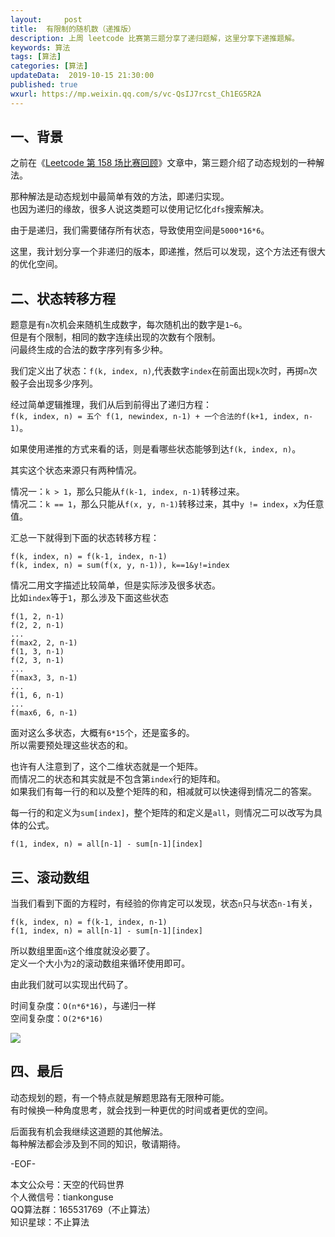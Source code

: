 ```yaml
---   
layout:     post  
title:  有限制的随机数（递推版）
description: 上周 leetcode 比赛第三题分享了递归题解，这里分享下递推题解。  
keywords: 算法 
tags: [算法]    
categories: [算法]  
updateData:  2019-10-15 21:30:00  
published: true  
wxurl: https://mp.weixin.qq.com/s/vc-QsIJ7rcst_Ch1EG5R2A  
---  
```



## 一、背景  


之前在《[Leetcode 第 158 场比赛回顾](https://mp.weixin.qq.com/s/G5in4o97C9IDbvyhmUPT_w)》文章中，第三题介绍了动态规划的一种解法。  


那种解法是动态规划中最简单有效的方法，即递归实现。  
也因为递归的缘故，很多人说这类题可以使用记忆化`dfs`搜索解决。  


由于是递归，我们需要储存所有状态，导致使用空间是`5000*16*6`。  


这里，我计划分享一个非递归的版本，即递推，然后可以发现，这个方法还有很大的优化空间。  



## 二、状态转移方程  


题意是有`n`次机会来随机生成数字，每次随机出的数字是`1~6`。  
但是有个限制，相同的数字连续出现的次数有个限制。  
问最终生成的合法的数字序列有多少种。  


我们定义出了状态：`f(k, index, n)`,代表数字`index`在前面出现`k`次时，再掷`n`次骰子会出现多少序列。  


经过简单逻辑推理，我们从后到前得出了递归方程：  
`f(k, index, n) = 五个 f(1, newindex, n-1) + 一个合法的f(k+1, index, n-1)`。  


如果使用递推的方式来看的话，则是看哪些状态能够到达`f(k, index, n)`。  


其实这个状态来源只有两种情况。  


情况一：`k > 1`，那么只能从`f(k-1, index, n-1)`转移过来。  
情况二：`k == 1`，那么只能从`f(x, y, n-1)`转移过来，其中`y != index`，`x`为任意值。  


汇总一下就得到下面的状态转移方程：  


```
f(k, index, n) = f(k-1, index, n-1)  
f(k, index, n) = sum(f(x, y, n-1)), k==1&y!=index  
```


情况二用文字描述比较简单，但是实际涉及很多状态。  
比如`index`等于`1`，那么涉及下面这些状态  


```
f(1, 2, n-1)
f(2, 2, n-1)
...
f(max2, 2, n-1)
f(1, 3, n-1)
f(2, 3, n-1)
...
f(max3, 3, n-1)
...
f(1, 6, n-1)
...
f(max6, 6, n-1)
```


面对这么多状态，大概有`6*15`个，还是蛮多的。  
所以需要预处理这些状态的和。  


也许有人注意到了，这个二维状态就是一个矩阵。  
而情况二的状态和其实就是不包含第`index`行的矩阵和。  
如果我们有每一行的和以及整个矩阵的和，相减就可以快速得到情况二的答案。  


每一行的和定义为`sum[index]`，整个矩阵的和定义是`all`，则情况二可以改写为具体的公式。  


```
f(1, index, n) = all[n-1] - sum[n-1][index]
```


## 三、滚动数组  


当我们看到下面的方程时，有经验的你肯定可以发现，状态`n`只与状态`n-1`有关，  


```
f(k, index, n) = f(k-1, index, n-1)  
f(1, index, n) = all[n-1] - sum[n-1][index]
```


所以数组里面`n`这个维度就没必要了。  
定义一个大小为`2`的滚动数组来循环使用即可。  


由此我们就可以实现出代码了。  


时间复杂度：`O(n*6*16)`，与递归一样  
空间复杂度：`O(2*6*16)`  


![](//res2019.tiankonguse.com/images/2019/10/15/001.png)


## 四、最后  


动态规划的题，有一个特点就是解题思路有无限种可能。  
有时候换一种角度思考，就会找到一种更优的时间或者更优的空间。  


后面我有机会我继续这道题的其他解法。  
每种解法都会涉及到不同的知识，敬请期待。  



-EOF-  


本文公众号：天空的代码世界  
个人微信号：tiankonguse  
QQ算法群：165531769（不止算法）  
知识星球：不止算法  

